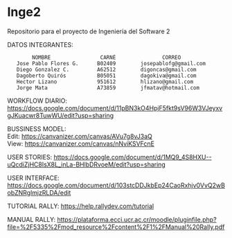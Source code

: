 Inge2
=====

Repositorio para el proyecto de Ingeniería del Software 2

DATOS INTEGRANTES:

            NOMBRE                CARNÉ               CORREO
       Jose Pablo Flores G.      B02409        josepablofg@gmail.com
       Diego Gonzalez C.         A62512        digoncas@gmail.com
       Dagoberto Quirós          B05051        dagokiva@gmail.com
       Hector Lizano             951612        hlizano@gmail.com
       Jorge Mata                A73859        jfmatav@hotmail.com


WORKFLOW DIARIO:
https://docs.google.com/document/d/11pBN3kO4HpjF5fkt9sV96W3VJeyxvgJKuacwr8TuwWU/edit?usp=sharing

BUSSINESS MODEL:                                                                                                                  
Edit: https://canvanizer.com/canvas/AVu7g8vJ3aQ                                                                                   
View: https://canvanizer.com/canvas/nNviKSVFcnE

USER STORIES:
https://docs.google.com/document/d/1MQ9_4S8HXU--uQcdiZjHC8IsX8L_inLa-BHlbDRvoeM/edit?usp=sharing

USER INTERFACE:
https://docs.google.com/document/d/103stcDDJkbEp24CaoRxhjv0VvQ2wBobZNRglmjzRLDA/edit

TUTORIAL RALLY:
https://help.rallydev.com/tutorial

MANUAL RALLY:
https://plataforma.ecci.ucr.ac.cr/moodle/pluginfile.php?file=%2F5335%2Fmod_resource%2Fcontent%2F1%2FManual%20Rally.pdf
